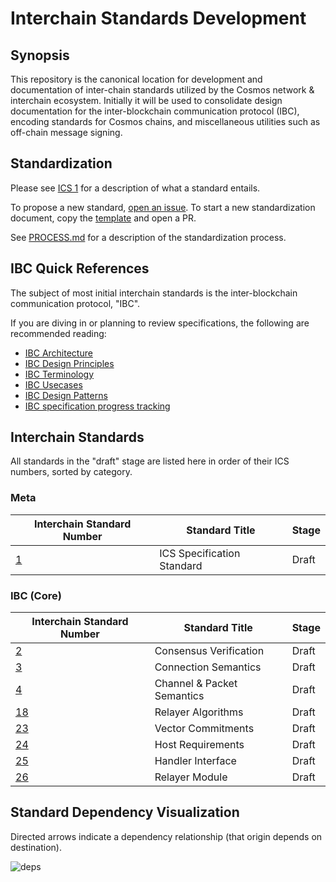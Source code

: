 # Interchain Standards Development

## Synopsis

This repository is the canonical location for development and documentation of inter-chain standards utilized by the Cosmos network & interchain ecosystem. Initially it will be used to consolidate design documentation for the inter-blockchain communication protocol (IBC), encoding standards for Cosmos chains, and miscellaneous utilities such as off-chain message signing.

## Standardization

Please see [ICS 1](spec/ics-001-ics-standard) for a description of what a standard entails.

To propose a new standard, [open an issue](https://github.com/cosmos/ics/issues/new). To start a new standardization document, copy the [template](spec/ics-template.md) and open a PR.

See [PROCESS.md](PROCESS.md) for a description of the standardization process.

## IBC Quick References

The subject of most initial interchain standards is the inter-blockchain communication protocol, "IBC".

If you are diving in or planning to review specifications, the following are recommended reading:
- [IBC Architecture](./ibc/1_IBC_ARCHITECTURE.md)
- [IBC Design Principles](./ibc/2_IBC_DESIGN_PRINCIPLES.md)
- [IBC Terminology](./ibc/3_IBC_TERMINOLOGY.md)
- [IBC Usecases](./ibc/4_IBC_USECASES.md)
- [IBC Design Patterns](./ibc/5_IBC_DESIGN_PATTERNS.md)
- [IBC specification progress tracking](https://github.com/cosmos/ics/issues/26)

## Interchain Standards

All standards in the "draft" stage are listed here in order of their ICS numbers, sorted by category.

### Meta

| Interchain Standard Number     | Standard Title             | Stage |
| ------------------------------ | -------------------------- | ----- |
| [1](spec/ics-001-ics-standard) | ICS Specification Standard | Draft |

### IBC (Core)

| Interchain Standard Number                          | Standard Title                     | Stage |
| --------------------------------------------------- | ---------------------------------- | ----- |
| [2](spec/ics-002-consensus-verification)            | Consensus Verification             | Draft |
| [3](spec/ics-003-connection-semantics)              | Connection Semantics               | Draft |
| [4](spec/ics-004-channel-and-packet-semantics)      | Channel & Packet Semantics         | Draft |
| [18](spec/ics-018-relayer-algorithms)               | Relayer Algorithms                 | Draft |
| [23](spec/ics-023-vector-commitments)               | Vector Commitments                 | Draft |
| [24](spec/ics-024-host-requirements)                | Host Requirements                  | Draft |
| [25](spec/ics-025-handler-interface)                | Handler Interface                  | Draft |
| [26](spec/ics-026-relayer-module)                   | Relayer Module                     | Draft |

## Standard Dependency Visualization

Directed arrows indicate a dependency relationship (that origin depends on destination).

![deps](deps.png)
